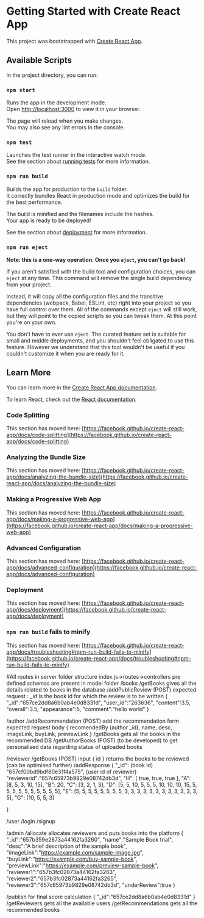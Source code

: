 # Getting Started with Create React App

This project was bootstrapped with [Create React App](https://github.com/facebook/create-react-app).

## Available Scripts

In the project directory, you can run:

### `npm start`

Runs the app in the development mode.\
Open [http://localhost:3000](http://localhost:3000) to view it in your browser.

The page will reload when you make changes.\
You may also see any lint errors in the console.

### `npm test`

Launches the test runner in the interactive watch mode.\
See the section about [running tests](https://facebook.github.io/create-react-app/docs/running-tests) for more information.

### `npm run build`

Builds the app for production to the `build` folder.\
It correctly bundles React in production mode and optimizes the build for the best performance.

The build is minified and the filenames include the hashes.\
Your app is ready to be deployed!

See the section about [deployment](https://facebook.github.io/create-react-app/docs/deployment) for more information.

### `npm run eject`

**Note: this is a one-way operation. Once you `eject`, you can't go back!**

If you aren't satisfied with the build tool and configuration choices, you can `eject` at any time. This command will remove the single build dependency from your project.

Instead, it will copy all the configuration files and the transitive dependencies (webpack, Babel, ESLint, etc) right into your project so you have full control over them. All of the commands except `eject` will still work, but they will point to the copied scripts so you can tweak them. At this point you're on your own.

You don't have to ever use `eject`. The curated feature set is suitable for small and middle deployments, and you shouldn't feel obligated to use this feature. However we understand that this tool wouldn't be useful if you couldn't customize it when you are ready for it.

## Learn More

You can learn more in the [Create React App documentation](https://facebook.github.io/create-react-app/docs/getting-started).

To learn React, check out the [React documentation](https://reactjs.org/).

### Code Splitting

This section has moved here: [https://facebook.github.io/create-react-app/docs/code-splitting](https://facebook.github.io/create-react-app/docs/code-splitting)

### Analyzing the Bundle Size

This section has moved here: [https://facebook.github.io/create-react-app/docs/analyzing-the-bundle-size](https://facebook.github.io/create-react-app/docs/analyzing-the-bundle-size)

### Making a Progressive Web App

This section has moved here: [https://facebook.github.io/create-react-app/docs/making-a-progressive-web-app](https://facebook.github.io/create-react-app/docs/making-a-progressive-web-app)

### Advanced Configuration

This section has moved here: [https://facebook.github.io/create-react-app/docs/advanced-configuration](https://facebook.github.io/create-react-app/docs/advanced-configuration)

### Deployment

This section has moved here: [https://facebook.github.io/create-react-app/docs/deployment](https://facebook.github.io/create-react-app/docs/deployment)

### `npm run build` fails to minify

This section has moved here: [https://facebook.github.io/create-react-app/docs/troubleshooting#npm-run-build-fails-to-minify](https://facebook.github.io/create-react-app/docs/troubleshooting#npm-run-build-fails-to-minify)

#All routes in server folder
structure index.js->routes->controllers
pre defined schemas are present in model folder
/books
/getBooks gives all the details related to books in the database
/addPublicReview (POST)
expected request : \_id is the book id for which the review is to be written
{
"\_id":"657ce2dd8a6b0ab4e0d8331d",
"user_id":"263636",
"content":3.5,
"overall":3.5,
"appearance":5,
"comment":"hello world"
}

/author
/addRecommendation (POST) add the recommendation form
expected request body
{ recomendedBy (author \_id), name, desc, imageLink, buyLink, previewLink }
/getBooks gets all the books in the recommended DB
/getAuthorBooks (POST) (to be developed) to get personalised data regarding status of uploaded books

/reviewer
/getBooks (POST) input { id } returns the books to be reviewed (can be optimised further)
/addResponse
{
"\_id": (book id)
"657cf00bd9bdf80e31f4a575",
(user id of reviewer)
"reviewerid":"657c65973b9829e08742db3d",
"H": [
true,
true,
true
],
"A": [8, 5, 3, 10, 15],
"B": 20,
"C": [3, 2, 1, 3],
"D": [5, 5, 10, 5, 5, 5, 10, 10, 10, 15, 5, 5, 5, 5, 5, 5, 5, 5, 5, 5],
"E": [5, 5, 5, 5, 5, 5, 5, 5, 3, 3, 3, 3, 3, 3, 3, 3, 3, 3, 3, 3, 5],
"G": [10, 5, 5, 3]

}

/user
/login
/signup

/admin
/allocate allocates reviewers and puts books into the platform
{
"\_id":"657b359e2873a44162fa3260",
"name":"Sample Book trial",
"desc":"A brief description of the sample book",
"imageLink":"https://example.com/sample-image.jpg",
"buyLink":"https://example.com/buy-sample-book",
"previewLink":"https://example.com/preview-sample-book",
"reviewer1":"657b3fc02873a44162fa3263",
"reviewer2":"657b3fc02873a44162fa3265",
"reviewer3":"657c65973b9829e08742db3d",
"underReview":true
}

/publish for final score calculation
{
"\_id":"657ce2dd8a6b0ab4e0d8331d"
}
/getReviewers gets all the available users
/getRecommendations gets all the recommended books
